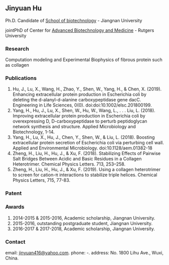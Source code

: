 ## Jinyuan Hu

Ph.D. Candidate of [School of biotechnology](http://biotech.jiangnan.edu.cn/) - Jiangnan University

jointPhD of Center for [Advanced Biotechnology and Medicine](https://cabm.rutgers.edu/) - Rutgers University 


### Research 
Computation modeling and Experimental Biophysics of fibrous protein such as collagen

### Publications
1. Hu, J., Lu, X., Wang, H., Zhao, Y., Shen, W., Yang, H., & Chen, X. (2019). Enhancing extracellular protein production in Escherichia coli by deleting the d-alanyl-d-alanine carboxypeptidase gene dacC. Engineering in Life Sciences, 0(0). doi:doi:10.1002/elsc.201800199.
2. Yang, H., Hu, J., Lu, X., Shen, W., Hu, W., Wang, L., . . . Liu, L. (2018). Improving extracellular protein production in Escherichia coli by overexpressing D, D-carboxypeptidase to perturb peptidoglycan network synthesis and structure. Applied Microbiology and Biotechnology, 1-14. 
3. Yang, H., Lu, X., Hu, J., Chen, Y., Shen, W., & Liu, L. (2018). Boosting extracellular protein secretion of Escherichia coli via perturbing cell wall. Applied and Environmental Microbiology. doi:10.1128/aem.01382-18
4. Zheng, H., Liu, H., Hu, J., & Xu, F. (2018). Stabilizing Effects of Pairwise Salt Bridges Between Acidic and Basic Residues in a Collagen Heterotrimer. Chemical Physics Letters. 713, 253–258.
5. Zheng, H., Liu, H., Hu, J., & Xu, F. (2019). Using a collagen heterotrimer to screen for cation-π interactions to stabilize triple helices. Chemical Physics Letters, 715, 77-83. 

### Patent

### Awards
1. 2014-2015 & 2015-2016, Academic scholarship, Jiangnan University.
2. 2015-2016, outstanding postgraduate student, Jiangnan University.
3. 2016-2017 & 2017-2018, Academic scholarship, Jiangnan University.

### Contact
email: jinyuan416@yahoo.com.
phone: -.
address: No. 1800 Lihu Ave., Wuxi, China.
